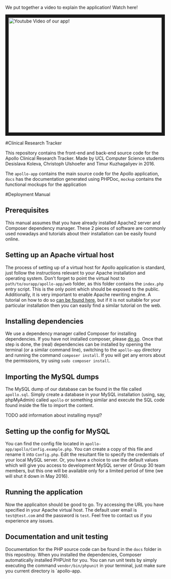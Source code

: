 We put together a video to explain the application! Watch here!

<a href="http://www.youtube.com/watch?feature=player_embedded&v=BRYr1T7KGXc
" target="_blank"><img src="http://img.youtube.com/vi/BRYr1T7KGXc/0.jpg" 
alt="Youtube Video of our app!" width="480" height="360" border="10" /></a>

#Clinical Research Tracker

This repository contains the front-end and back-end source code for the Apollo Clinical Research Tracker. Made by UCL Computer Science students Desislava Koleva, Christoph Ulshoefer and Timur Kuzhagaliyev in 2016.

The `apollo-app` contains the main source code for the Apollo application, `docs` has the documentation generated using PHPDoc, `mockup` contains the functional mockups for the application

#Deployment Manual

## Prerequisites

This manual assumes that you have already installed Apache2 server and Composer dependency manager. These 2 pieces of software are commonly used nowadays and tutorials about their installation can be easily found online.

## Setting up an Apache virtual host

The process of setting up of a virtual host for Apollo application is standard, just follow the instructions relevant to your Apache installation and operating system. Don't forget to point the virtual host to  `path/to/ourapp/apollo-app/web` folder, as this folder contains the `index.php` entry script. This is the only point which should be exposed to the public. Additionally, it is very important to enable Apache rewriting engine. A tutorial on how to do so [can be found here](https://www.digitalocean.com/community/tutorials/how-to-set-up-mod_rewrite-for-apache-on-ubuntu-14-04), but if it is not suitable for your particular installation then you can easily find a similar tutorial on the web.

## Installing dependencies

We use a dependency manager called Composer for installing dependencies. If you have not installed composer, please [do so](https://getcomposer.org/doc/00-intro.md). Once that step is done, the (real) dependencies can be installed by opening the terminal (or a similar command line), switching to the `apollo-app` directory and running the command `composer install`. If you will get any errors about the permissions, try using `sudo composer install`.

##  Importing the MySQL dumps

The MySQL dump of our database can be found in the file called `apollo.sql`. Simply create a database in your MySQL installation (using, say, phpMyAdmin) called `apollo` or something similar and execute the SQL code found inside the file to import the content.

TODO add information about installing mysql?

## Setting up the config for MySQL

You can find the config file located in `apollo-app/apollo/Config.example.php`. You can create a copy of this file and rename it into `Config.php`. Edit the resultant file to specify the credentials of your local MySQL server. Or, you have a choice to use the default values which will give you access to development MySQL server of Group 30 team members, but this one will be available only for a limited period of time (we will shut it down in May 2016).

## Running the application

Now the applicaiton should be good to go. Try accessing the URL you have specified in your Apache virtual host. The default user email is `test@test.com` and the password is `test`. Feel free to contact us if you experience any issues.

## Documentation and unit testing

Documentation for the PHP source code can be found in the `docs` folder in this repositroy. When you installed the dependencies, Composer automatically installed PHPUnit for you. You can run unit tests by simply executing the command `vendor/bin/phpunit` in your terminal, just make sure you current directory is `apollo-app.

